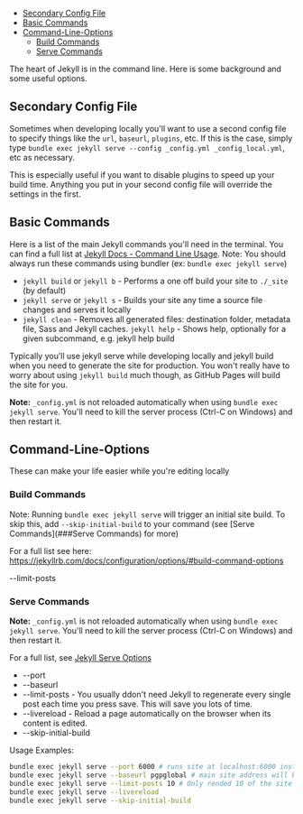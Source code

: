 <!-- # Using the Command Line -->

<!-- MarkdownTOC -->

* [Secondary Config File](#secondary-config-file)
* [Basic Commands](#basic-commands)
* [Command-Line-Options](#command-line-options)
  * [Build Commands](#build-commands)
  * [Serve Commands](#serve-commands)

<!-- /MarkdownTOC -->

The heart of Jekyll is in the command line. Here is some background and some useful options.


<a id="secondary-config-file"></a>
## Secondary Config File

Sometimes when developing locally you'll want to use a second
config file to specify things like the `url`, `baseurl`, `plugins`, etc.
If this is the case, simply type `bundle exec jekyll serve --config _config.yml _config_local.yml`, etc as necessary.

This is especially useful if you want to disable plugins to speed up your build time. Anything you put in your second config file will override the settings in the first.

<a id="basic-commands"></a>
## Basic Commands

Here is a list of the main Jekyll commands you'll need in the terminal.
You can find a full list at [Jekyll Docs - Command Line Usage](https://jekyllrb.com/docs/usage/).
Note: You should always run these commands using bundler (ex: `bundle exec jekyll serve`)

* `jekyll build` or `jekyll b` - Performs a one off build your site to `./_site` (by default)
* `jekyll serve` or `jekyll s` - Builds your site any time a source file changes and serves it locally
* `jekyll clean` - Removes all generated files: destination folder, metadata file, Sass and Jekyll caches.
`jekyll help` - Shows help, optionally for a given subcommand, e.g. jekyll help build

Typically you’ll use jekyll serve while developing locally and
jekyll build when you need to generate the site for production.
You won't really have to worry about using `jekyll build` much though,
as GitHub Pages will build the site for you.

**Note:** `_config.yml` is not reloaded automatically when using `bundle exec jekyll serve`. You'll need to kill the server process (Ctrl-C on Windows) and then restart it.

<a id="command-line-options"></a>
## Command-Line-Options

These can make your life easier while you're editing locally

<a id="build-commands"></a>
### Build Commands

Note: Running `bundle exec jekyll serve` will trigger an initial site build.
To skip this, add `--skip-initial-build` to your command (see [Serve Commands](###Serve Commands) for more)

For a full list see here: https://jekyllrb.com/docs/configuration/options/#build-command-options

--limit-posts

<a id="serve-commands"></a>
### Serve Commands

**Note:** `_config.yml` is not reloaded automatically when using `bundle exec jekyll serve`. You'll need to kill the server process (Ctrl-C on Windows) and then restart it.

For a full list, see [Jekyll Serve Options](https://jekyllrb.com/docs/configuration/options/#serve-command-options)

* --port
* --baseurl
* --limit-posts - You usually ddon't need Jekyll to regenerate every single post each time you press save. This will save you lots of time.
* --livereload - Reload a page automatically on the browser when its content is edited.
* --skip-initial-build

Usage Examples:

```bash
bundle exec jekyll serve --port 6000 # runs site at localhost:6000 instead of the default localhost:4000
bundle exec jekyll serve --baseurl pgpglobal # main site address will be localhost:4000/pgpglobal/
bundle exec jekyll serve --limit-posts 10 # Only rended 10 of the site's posts
bundle exec jekyll serve --livereload
bundle exec jekyll serve --skip-initial-build
```
